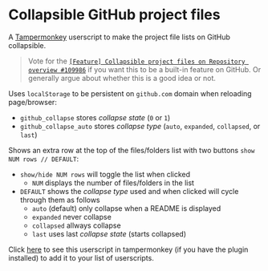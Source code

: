 # Collapsible GitHub project files

A [Tampermonkey](https://www.tampermonkey.net/ "official tampermonkey website") userscript to make the project file lists on GitHub collapsible.

>
> Vote for the [`[Feature] Collapsible project files on Repository overview #109986`](https://github.com/orgs/community/discussions/109986 "open GitHub/community discussion 109986") if you want this to be a built-in feature on GitHub.
> Or generally argue about whether this is a good idea or not.
>

Uses `localStorage` to be persistent on `github.com` domain when reloading page/browser:

- `github_collapse` stores _collapse state_ (`0` or `1`)
- `github_collapse_auto` stores _collapse type_ (`auto`, `expanded`, `collapsed`, or `last`)

Shows an extra row at the top of the files/folders list with two buttons `show NUM rows // DEFAULT`:

- `show/hide NUM rows` will toggle the list when clicked
  - `NUM` displays the number of files/folders in the list
- `DEFAULT` shows the _collapse type_ used and when clicked will cycle through them as follows
  - `auto` (default) only collapse when a README is displayed
  - `expanded` never collapse
  - `collapsed` allways collapse
  - `last` uses last _collapse state_ (starts collapsed)

Click [here](https://github.com/MAZ01001/CollapsibleGitHubProjectFiles/raw/main/github_collapse.user.js "GitHub raw URL to github_collapse.user.js file") to see this userscript in tampermonkey (if you have the plugin installed) to add it to your list of userscripts.
